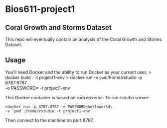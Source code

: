Bios611-project1
===========
Coral Growth and Storms  Dataset
---------

This repo will eventually contain an analysis of the Coral Growth and Storms Dataset.

Usage
------

You'll need Docker and the ability to run Docker as your current user.
    > docker build . -t project1-env
    > docker run -v `pwd`:/home/rstudio -p 8787:8787\
       -e PASSWORD=<yourpassowrd> -t project1-env 


This Docker container is based on rocker/verse. To run rstudio server:

    >docker run -p 8787:8787 -e PASSWORD=helloworld\
    -v `pwd`:/home/rstudio -t project1-env
    
Then connect to the machine on port 8787.